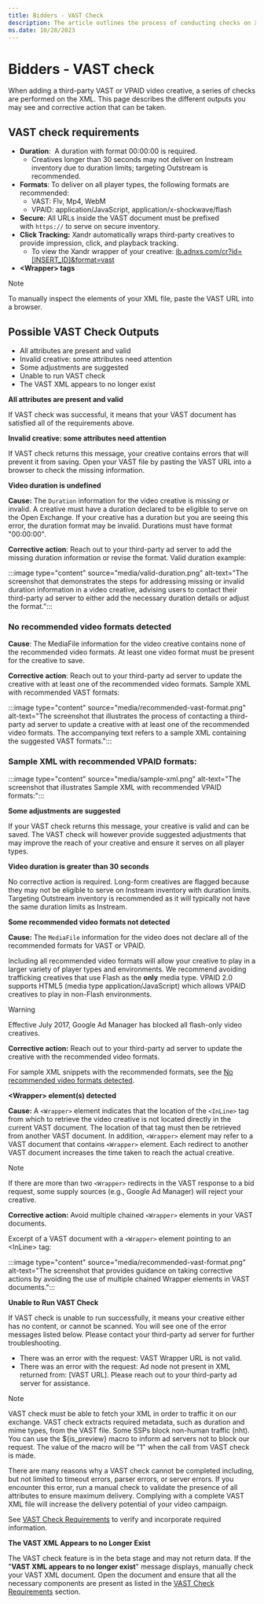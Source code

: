 ```yaml
---
title: Bidders - VAST Check
description: The article outlines the process of conducting checks on XML when incorporating a third-party VAST or VPAID video creative. It also provides information on potential outcomes and suggests corrective actions based on the results.
ms.date: 10/28/2023
---
```


# Bidders - VAST check

When adding a third-party VAST or VPAID video creative, a series of checks are performed on the XML. This page describes the different outputs you may see and corrective action that can be taken.

## VAST check requirements

- **Duration**:  A duration with format 00:00:00 is required.
  - Creatives longer than 30 seconds may not deliver on Instream inventory due to duration limits; targeting Outstream is recommended.  
- **Formats**: To deliver on all player types, the following formats are recommended:
  - VAST: Flv, Mp4, WebM
  - VPAID: application/JavaScript, application/x-shockwave/flash
- **Secure**: All URLs inside the VAST document must be prefixed with `https://` to serve on secure inventory.
- **Click Tracking:** Xandr automatically wraps third-party creatives to provide impression, click, and playback
  tracking.
  - To view the Xandr wrapper of your creative: [ib.adnxs.com/cr?id=[INSERT_ID]&amp;format=vast](http://ib.adnxs.com/cr?id=ID&amp;format=vast)
- **\<Wrapper\> tags**  

> [!NOTE]
> To manually inspect the elements of your XML file, paste the VAST URL into a browser.

## Possible VAST Check Outputs

- All attributes are present and valid  
- Invalid creative: some attributes need attention
- Some adjustments are suggested
- Unable to run VAST check
- The VAST XML appears to no longer exist

**All attributes are present and valid**

If VAST check was successful, it means that your VAST document has satisfied all of the requirements above. 

**Invalid creative: some attributes need attention**

If VAST check returns this message, your creative contains errors that will prevent it from saving. Open your VAST file by pasting the VAST URL into a browser to check the missing information.

**Video duration is undefined**

**Cause:** The `Duration` information for the video creative is missing or invalid. A creative must have a duration declared to be eligible to serve on the Open Exchange. If your creative has a duration but you are
seeing this error, the duration format may be invalid. Durations must have format "00:00:00".

**Corrective action**: Reach out to your third-party ad server to add the missing duration information or revise the format. Valid duration example:

:::image type="content" source="media/valid-duration.png" alt-text="The screenshot that demonstrates the steps for addressing missing or invalid duration information in a video creative, advising users to contact their third-party ad server to either add the necessary duration details or adjust the format.":::

### No recommended video formats detected

**Cause**: The MediaFile information for the video creative contains none of the recommended video formats. At least one video format must be present for the creative to save.

**Corrective action**: Reach out to your third-party ad server to update the creative with at least one of the recommended video formats. Sample XML with recommended VAST formats:

:::image type="content" source="media/recommended-vast-format.png" alt-text="The screenshot that illustrates the process of contacting a third-party ad server to update a creative with at least one of the recommended video formats. The accompanying text refers to a sample XML containing the suggested VAST formats.":::

### Sample XML with recommended VPAID formats:

:::image type="content" source="media/sample-xml.png" alt-text="The screenshot that illustrates Sample XML with recommended VPAID formats:":::

**Some adjustments are suggested**

If your VAST check returns this message, your creative is valid and can be saved. The VAST check will however provide suggested adjustments that may improve the reach of your creative and ensure it serves on all
player types.  

**Video duration is greater than 30 seconds**

No corrective action is required. Long-form creatives are flagged because they may not be eligible to serve on Instream inventory with duration limits. Targeting Outstream inventory is recommended as it will
typically not have the same duration limits as Instream.  

**Some recommended video formats not detected**

**Cause:** The `MediaFile` information for the video does not declare all of the recommended formats for VAST or VPAID.

Including all recommended video formats will allow your creative to play in a larger variety of player types and environments. We recommend avoiding trafficking creatives that use Flash as the **only** media
type. VPAID 2.0 supports HTML5 (media type application/JavaScript) which allows VPAID creatives to play in non-Flash environments.

> [!WARNING]
> Effective July 2017, Google Ad Manager has blocked all flash-only video creatives.

**Corrective action:** Reach out to your third-party ad server to update the creative with the recommended video formats.

For sample XML snippets with the recommended formats, see the [No recommended video formats detected](vast-check.md#no-recommended-video-formats-detected).
  
**\<Wrapper\> element(s) detected**

**Cause:** A `<Wrapper>` element indicates that the location of the `<InLine>` tag from which to retrieve the video creative is not located directly in the current VAST document. The location of that tag must then be retrieved from another VAST document. In addition, `<Wrapper>` element may refer to a VAST document that contains `<Wrapper>` element. Each redirect to another VAST document increases the time taken to reach the actual creative.

> [!NOTE]
> If there are more than two `<Wrapper>` redirects in the VAST response to a bid request, some supply
> sources (e.g., Google Ad Manager) will reject your creative.

**Corrective action:** Avoid multiple chained `<Wrapper>` elements in your VAST documents.

Excerpt of a VAST document with a `<Wrapper>` element pointing to an \<InLine\> tag:

:::image type="content" source="media/recommended-vast-format.png" alt-text="The screenshot that provides guidance on taking corrective actions by avoiding the use of multiple chained Wrapper elements in VAST documents.":::

**Unable to Run VAST Check**

If VAST check is unable to run successfully, it means your creative either has no content, or cannot be scanned. You will see one of the error messages listed below. Please contact your third-party ad server
for further troubleshooting.

- There was an error with the request: VAST Wrapper URL is not valid.
- There was an error with the request: Ad node not present in XML returned from: \[VAST URL\]. Please reach out to your third-party ad server for assistance.

> [!NOTE]
> VAST check must be able to fetch your XML in order to traffic it on our exchange. VAST check extracts
> required metadata, such as duration and mime types, from the VAST file. Some SSPs block non-human traffic (nht). You can use the ${is_preview} macro to inform ad servers not to block our request. The value of the
> macro will be "1" when the call from VAST check is made.

There are many reasons why a VAST check cannot be completed including, but not limited to timeout errors, parser errors, or server errors. If you encounter this error, run a manual check to validate the presence of
all attributes to ensure maximum delivery. Complying with a complete VAST XML file will increase the delivery potential of your video campaign.

See [VAST Check Requirements](vast-check.md#vast-check-requirements) to verify and incorporate required information.

**The VAST XML Appears to no Longer Exist**

The VAST check feature is in the beta stage and may not return data. If the "**VAST XML appears to no longer exist**" message displays, manually check your VAST XML document. Open the document and ensure that all the
necessary components are present as listed in the [VAST Check Requirements](vast-check.md#vast-check-requirements) section.
